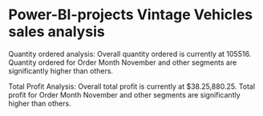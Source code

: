 # Power-BI-projects Vintage Vehicles sales analysis

Quantity ordered analysis: 
Overall quantity ordered is currently at 105516. 
Quantity ordered for Order Month November and other segments are significantly higher than others.

Total Profit Analysis: 
Overall total profit is currently at $38.25,880.25. Total profit for Order Month November and other segments are significantly higher than others.
